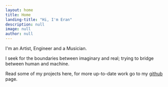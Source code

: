 ```yaml
---
layout: home
title: Home
landing-title: "Hi, I'm Eran"
description: null
image: null
author: null
---
```


I'm an Artist, Engineer and a Musician.

I seek for the boundaries between imaginary and real; trying to bridge between human and machine.

Read some of my projects here, for more up-to-date work go to my <a href="https://github.com/eranws/">github</a> page.

